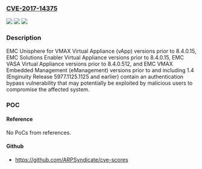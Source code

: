 ### [CVE-2017-14375](https://cve.mitre.org/cgi-bin/cvename.cgi?name=CVE-2017-14375)
![](https://img.shields.io/static/v1?label=Product&message=EMC%20VMAX%20Virtual%20Appliance%20(vApp)%20EMC%20Unisphere%20for%20VMAX%20Virtual%20Appliance%20versions%20prior%20to%208.4.0.15%2C%20EMC%20Solutions%20Enabler%20Virtual%20Appliance%20versions%20prior%20to%208.4.0.15%2C%20EMC%20VASA%20Virtual%20Appliance%20versions%20prior%20to%208.4.0.512%2C%20EMC%20VMAX%20Embedded%20Management%20(eManagement)%20versions%20prior%20to%20and%20including%201.4%20(Enginuity%20Release%205977.1125.1125%20and%20earlier)&color=blue)
![](https://img.shields.io/static/v1?label=Version&message=n%2Fa&color=blue)
![](https://img.shields.io/static/v1?label=Vulnerability&message=Authentication%20Bypass%20Vulnerability&color=brighgreen)

### Description

EMC Unisphere for VMAX Virtual Appliance (vApp) versions prior to 8.4.0.15, EMC Solutions Enabler Virtual Appliance versions prior to 8.4.0.15, EMC VASA Virtual Appliance versions prior to 8.4.0.512, and EMC VMAX Embedded Management (eManagement) versions prior to and including 1.4 (Enginuity Release 5977.1125.1125 and earlier) contain an authentication bypass vulnerability that may potentially be exploited by malicious users to compromise the affected system.

### POC

#### Reference
No PoCs from references.

#### Github
- https://github.com/ARPSyndicate/cve-scores

